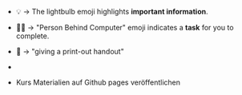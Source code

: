 

* 💡 -> The lightbulb emoji highlights **important information**.
* 🧑‍💻 ->  "Person Behind Computer" emoji indicates a **task** for you to complete.
* 📄  -> "giving a print-out handout"
*



* Kurs Materialien auf Github pages veröffentlichen

